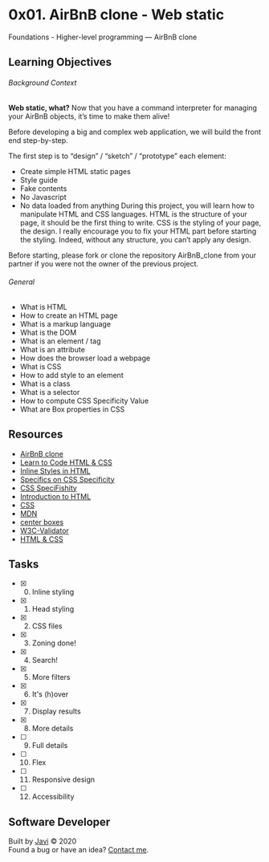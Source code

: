# 0x01. AirBnB clone - Web static
Foundations - Higher-level programming ― AirBnB clone

## Learning Objectives
###### Background Context
__Web static, what?__
Now that you have a command interpreter for managing your AirBnB objects, it’s time to make them alive!

Before developing a big and complex web application, we will build the front end step-by-step.

The first step is to “design” / “sketch” / “prototype” each element:

- Create simple HTML static pages
- Style guide
- Fake contents
- No Javascript
- No data loaded from anything
During this project, you will learn how to manipulate HTML and CSS languages. HTML is the structure of your page, it should be the first thing to write. CSS is the styling of your page, the design. I really encourage you to fix your HTML part before starting the styling. Indeed, without any structure, you can’t apply any design.

Before starting, please fork or clone the repository AirBnB_clone from your partner if you were not the owner of the previous project.

###### General
* What is HTML
* How to create an HTML page
* What is a markup language
* What is the DOM
* What is an element / tag
* What is an attribute
* How does the browser load a webpage
* What is CSS
* How to add style to an element
* What is a class
* What is a selector
* How to compute CSS Specificity Value
* What are Box properties in CSS

## Resources
* [AirBnB clone](https://intranet.hbtn.io/concepts/74)
* [Learn to Code HTML & CSS](https://learn.shayhowe.com/html-css/)
* [Inline Styles in HTML](https://www.codecademy.com/articles/html-inline-styles)
* [Specifics on CSS Specificity](https://css-tricks.com/specifics-on-css-specificity/)
* [CSS SpeciFishity](http://www.standardista.com/wp-content/uploads/2012/01/specificity3.pdf)
* [Introduction to HTML](https://developer.mozilla.org/en-US/docs/Learn/HTML/Introduction_to_HTML)
* [CSS](https://developer.mozilla.org/en-US/docs/Learn/CSS)
* [MDN](https://developer.mozilla.org/en-US/)
* [center boxes](https://css-tricks.com/centering-css-complete-guide/)
* [W3C-Validator](https://github.com/holbertonschool/W3C-Validator)
* [HTML & CSS](https://www.youtube.com/watch?v=nvT22fR9euk&feature=youtu.be)

## Tasks
* [x] 0. Inline styling
* [x] 1. Head styling
* [x] 2. CSS files
* [x] 3. Zoning done!
* [x] 4. Search!
* [x] 5. More filters
* [x] 6. It's (h)over
* [x] 7. Display results 
* [x] 8. More details
* [ ] 9. Full details
* [ ] 10. Flex
* [ ] 11. Responsive design
* [ ] 12. Accessibility

## Software Developer
Built by [Javi](https://github.com/javi0b01) :copyright: 2020  
Found a bug or have an idea? [Contact me](https://www.linkedin.com/in/javi0b01/).

